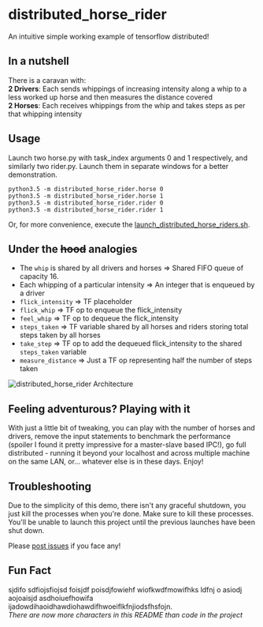 # distributed_horse_rider
An intuitive simple working example of tensorflow distributed!

In a nutshell
---
There is a caravan with:  
**2 Drivers**: Each sends whippings of increasing intensity along a whip to a less worked up horse and then measures the distance covered  
**2 Horses**: Each receives whippings from the whip and takes steps as per that whipping intensity

Usage
---
Launch two horse.py with task_index arguments 0 and 1 respectively, and similarly two rider.py.
Launch them in separate windows for a better demonstration.
  
    python3.5 -m distributed_horse_rider.horse 0
    python3.5 -m distributed_horse_rider.horse 1
    python3.5 -m distributed_horse_rider.rider 0
    python3.5 -m distributed_horse_rider.rider 1

Or, for more convenience, execute the [launch_distributed_horse_riders.sh](https://gist.github.com/reubenjohn/b714de7b47202a379642e30fd97e5853).

Under the ~~hood~~ analogies
---
 - The `whip` is shared by all drivers and horses => Shared FIFO queue of capacity 16.
 - Each whipping of a particular intensity => An integer that is enqueued by a driver
 - `flick_intensity` => TF placeholder
 - `flick_whip` => TF op to enqueue the flick_intensity
 - `feel_whip` => TF op to dequeue the flick_intensity
 - `steps_taken` => TF variable shared by all horses and riders storing total steps taken by all horses
 - `take_step` => TF op to add the dequeued flick_intensity to the shared `steps_taken` variable
 - `measure_distance` => Just a TF op representing half the number of steps taken

![distributed_horse_rider Architecture](https://image.ibb.co/nQkHvz/distributed_horse_rider_architecture.png)

Feeling adventurous? Playing with it
---
With just a little bit of tweaking,
you can play with the number of horses and drivers,
remove the input statements to benchmark the performance (spoiler I found it pretty impressive for a master-slave based IPC!),
go full distributed - running it beyond your localhost and across multiple machine on the same LAN,
or... whatever else is in these days. Enjoy!

Troubleshooting
---
Due to the simplicity of this demo, there isn't any graceful shutdown, you just kill the processes when you're done.
Make sure to kill these processes. You'll be unable to launch this project until the previous launches have been shut down.

Please [post issues](https://github.com/Project-MANAS/distributed_horse_rider/issues) if you face any!

Fun Fact
---
sjdifo sdfiojsfiojsd foisjdf poisdjfowiehf wiofkwdfmowifhks ldfnj o asiodj aojoaisjd asdhoiuefhowifa ijadowdihaoidhawdiohawdifhwoeiflkfnjiodsfhsfojn.   
*There are now more characters in this README than code in the project*